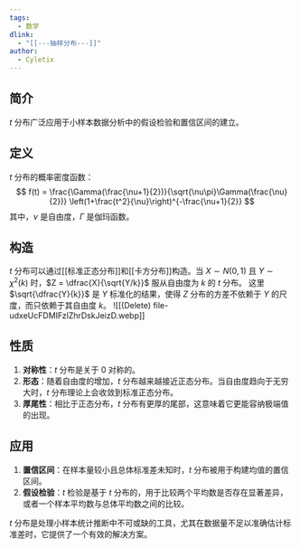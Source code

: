 ```yaml
---
tags:
  - 数学
dlink:
  - "[[---抽样分布---]]"
author:
  - Cyletix
---
```

## 简介
$t$ 分布广泛应用于小样本数据分析中的假设检验和置信区间的建立。

## 定义
$t$ 分布的概率密度函数：
$$
f(t) = \frac{\Gamma(\frac{\nu+1}{2})}{\sqrt{\nu\pi}\Gamma(\frac{\nu}{2})} \left(1+\frac{t^2}{\nu}\right)^{-\frac{\nu+1}{2}}
$$
其中，$\nu$ 是自由度，$\Gamma$ 是伽玛函数。

## 构造
$t$ 分布可以通过[[标准正态分布]]和[[卡方分布]]构造。当 $X \sim N(0,1)$ 且 $Y \sim \chi^2(k)$ 时，$Z = \dfrac{X}{\sqrt{Y/k}}$ 服从自由度为 $k$ 的 $t$ 分布。
这里 $\sqrt{\dfrac{Y}{k}}$ 是 $Y$ 标准化的结果，使得 $Z$ 分布的方差不依赖于 $Y$ 的尺度，而只依赖于其自由度 $k$。
![[(Delete) file-udxeUcFDMIFzlZhrDskJeizD.webp]]
## 性质

1. **对称性**：$t$ 分布是关于 0 对称的。
2. **形态**：随着自由度的增加，$t$ 分布越来越接近正态分布。当自由度趋向于无穷大时，$t$ 分布理论上会收敛到标准正态分布。
3. **厚尾性**：相比于正态分布，$t$ 分布有更厚的尾部，这意味着它更能容纳极端值的出现。

## 应用

1. **置信区间**：在样本量较小且总体标准差未知时，$t$ 分布被用于构建均值的置信区间。
2. **假设检验**：$t$ 检验是基于 $t$ 分布的，用于比较两个平均数是否存在显著差异，或者一个样本平均数与总体平均数之间的比较。

$t$ 分布是处理小样本统计推断中不可或缺的工具，尤其在数据量不足以准确估计标准差时，它提供了一个有效的解决方案。